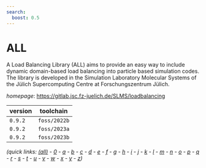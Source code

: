 ```yaml
---
search:
  boost: 0.5
---
```

# ALL

A Load Balancing Library (ALL) aims to provide an easy way to include dynamic domain-based load balancing into particle based simulation codes. The library is developed in the Simulation Laboratory Molecular Systems of the Jülich Supercomputing Centre at Forschungszentrum Jülich.

*homepage*: <https://gitlab.jsc.fz-juelich.de/SLMS/loadbalancing>

version | toolchain
--------|----------
``0.9.2`` | ``foss/2022b``
``0.9.2`` | ``foss/2023a``
``0.9.2`` | ``foss/2023b``


*(quick links: [(all)](../index.md) - [0](../0/index.md) - [a](../a/index.md) - [b](../b/index.md) - [c](../c/index.md) - [d](../d/index.md) - [e](../e/index.md) - [f](../f/index.md) - [g](../g/index.md) - [h](../h/index.md) - [i](../i/index.md) - [j](../j/index.md) - [k](../k/index.md) - [l](../l/index.md) - [m](../m/index.md) - [n](../n/index.md) - [o](../o/index.md) - [p](../p/index.md) - [q](../q/index.md) - [r](../r/index.md) - [s](../s/index.md) - [t](../t/index.md) - [u](../u/index.md) - [v](../v/index.md) - [w](../w/index.md) - [x](../x/index.md) - [y](../y/index.md) - [z](../z/index.md))*

